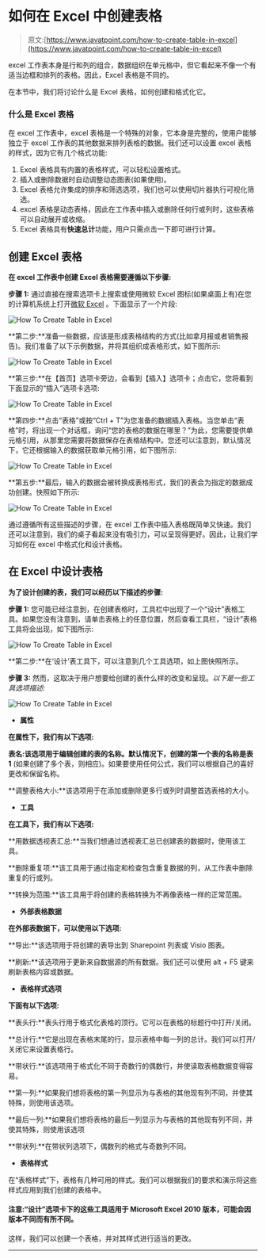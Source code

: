 # 如何在 Excel 中创建表格

> 原文:[https://www.javatpoint.com/how-to-create-table-in-excel](https://www.javatpoint.com/how-to-create-table-in-excel)

excel 工作表本身是行和列的组合，数据组织在单元格中，但它看起来不像一个有适当边框和排列的表格。因此，Excel 表格是不同的。

在本节中，我们将讨论什么是 Excel 表格，如何创建和格式化它。

### 什么是 Excel 表格

在 excel 工作表中，excel 表格是一个特殊的对象，它本身是完整的，使用户能够独立于 excel 工作表的其他数据来排列表格的数据。我们还可以设置 excel 表格的样式，因为它有几个格式功能:

1.  Excel 表格具有内置的表格样式，可以轻松设置格式。
2.  插入或删除数据时自动调整动态图表(如果使用)。
3.  Excel 表格允许集成的排序和筛选选项，我们也可以使用切片器执行可视化筛选。
4.  excel 表格是动态表格，因此在工作表中插入或删除任何行或列时，这些表格可以自动展开或收缩。
5.  Excel 表格具有**快速总计**功能，用户只需点击一下即可进行计算。

## 创建 Excel 表格

**在 excel 工作表中创建 Excel 表格需要遵循以下步骤:**

**步骤 1:** 通过直接在搜索选项卡上搜索或使用微软 Excel 图标(如果桌面上有)在您的计算机系统上打开[微软 Excel](https://www.javatpoint.com/excel-tutorial) 。下面显示了一个片段:

![How To Create Table in Excel](../Images/83465449326e652361f070333e786196.png)

**第二步:**准备一些数据，应该是形成表格结构的方式(比如拿月报或者销售报告)。我们准备了以下示例数据，并将其组织成表格形式，如下图所示:

![How To Create Table in Excel](../Images/80ffebf4c05fdb56d73f67d23731c1cd.png)

**第三步:**在【首页】选项卡旁边，会看到【插入】选项卡；点击它，您将看到下面显示的“插入”选项卡选项:

![How To Create Table in Excel](../Images/4334178044ca831b8232526d36906046.png)

**第四步:**点击“表格”或按“Ctrl + T”为您准备的数据插入表格。当您单击“表格”时，将出现一个对话框，询问“您的表格的数据在哪里？”为此，您需要提供单元格引用，从那里您需要将数据保存在表格结构中。您还可以注意到，默认情况下，它还根据输入的数据获取单元格引用，如下图所示:

![How To Create Table in Excel](../Images/ab3d123fa93a7cf344248a9a6257ad35.png)

**第五步:**最后，输入的数据会被转换成表格形式，我们的表会为指定的数据成功创建。快照如下所示:

![How To Create Table in Excel](../Images/5bf1d1bb45997f4dce101883e9bd08aa.png)

通过遵循所有这些描述的步骤，在 excel 工作表中插入表格既简单又快速。我们还可以注意到，我们的桌子看起来没有吸引力，可以呈现得更好。因此，让我们学习如何在 excel 中格式化和设计表格。

## 在 Excel 中设计表格

**为了设计创建的表，我们可以经历以下描述的步骤:**

**步骤 1:** 您可能已经注意到，在创建表格时，工具栏中出现了一个“设计”表格工具。如果您没有注意到，请单击表格上的任意位置，然后查看工具栏，“设计”表格工具将会出现，如下图所示:

![How To Create Table in Excel](../Images/6f8277bb9f86138dfaf112f0515faa2f.png)

**第二步:**在‘设计’表工具下，可以注意到几个工具选项，如上图快照所示。

**步骤 3:** 然而，这取决于用户想要给创建的表什么样的改变和呈现。*以下是一些工具选项描述:*

![How To Create Table in Excel](../Images/015ce567c0b4f0b45c5e1c2c6e67542c.png)

*   **属性**

**在属性下，我们有以下选项:**

**表名:**该选项用于编辑创建的表的名称。默认情况下，创建的第一个表的名称是**表 1** (如果创建了多个表，则相应)。如果要使用任何公式，我们可以根据自己的喜好更改和保留名称。

**调整表格大小:**该选项用于在添加或删除更多行或列时调整首选表格的大小。

*   **工具**

**在工具下，我们有以下选项:**

**用数据透视表汇总:**当我们想通过透视表汇总已创建表的数据时，使用该工具。

**删除重复项:**该工具用于通过指定和检查包含重复数据的列，从工作表中删除重复的行或列。

**转换为范围:**该工具用于将创建的表格转换为不再像表格一样的正常范围。

*   **外部表格数据**

**在外部表数据下，可以使用以下选项:**

**导出:**该选项用于将创建的表导出到 Sharepoint 列表或 Visio 图表。

**刷新:**该选项用于更新来自数据源的所有数据。我们还可以使用 alt + F5 键来刷新表格内容或数据。

*   **表格样式选项**

**下面有以下选项:**

**表头行:**表头行用于格式化表格的顶行。它可以在表格的标题行中打开/关闭。

**总计行:**它是出现在表格末尾的行，显示表格中每一列的总计。我们可以打开/关闭它来设置表格行。

**带状行:**该选项用于格式化不同于奇数行的偶数行，并使读取表格数据变得容易。

**第一列:**如果我们想将表格的第一列显示为与表格的其他现有列不同，并使其特殊，则使用该选项。

**最后一列:**如果我们想将表格的最后一列显示为与表格的其他现有列不同，并使其特殊，则使用该选项

**带状列:**在带状列选项下，偶数列的格式与奇数列不同。

*   **表格样式**

在“表格样式”下，表格有几种可用的样式。我们可以根据我们的要求和演示将这些样式应用到我们创建的表格中。

#### 注意:“设计”选项卡下的这些工具适用于 Microsoft Excel 2010 版本，可能会因版本不同而有所不同。

这样，我们可以创建一个表格，并对其样式进行适当的更改。

* * *